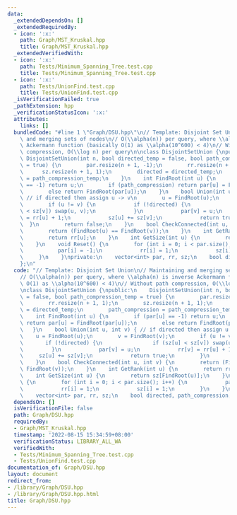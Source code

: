 ```yaml
---
data:
  _extendedDependsOn: []
  _extendedRequiredBy:
  - icon: ':x:'
    path: Graph/MST_Kruskal.hpp
    title: Graph/MST_Kruskal.hpp
  _extendedVerifiedWith:
  - icon: ':x:'
    path: Tests/Minimum_Spanning_Tree.test.cpp
    title: Tests/Minimum_Spanning_Tree.test.cpp
  - icon: ':x:'
    path: Tests/UnionFind.test.cpp
    title: Tests/UnionFind.test.cpp
  _isVerificationFailed: true
  _pathExtension: hpp
  _verificationStatusIcon: ':x:'
  attributes:
    links: []
  bundledCode: "#line 1 \"Graph/DSU.hpp\"\n// Template: Disjoint Set Union\n// Maintaining\
    \ and merging sets of nodes\n// O(\\alpha(n)) per query, where \\alpha(n) is inverse\
    \ Ackermann function (basically O(1) as \\alpha(10^600) < 4)\n// Without path\
    \ compression, O(\\log n) per query\n\nclass DisjointSetUnion {\npublic:\n   \
    \ DisjointSetUnion(int n, bool directed_temp = false, bool path_compression_temp\
    \ = true) {\n        par.resize(n + 1, -1);\n        rr.resize(n + 1, 1);\n  \
    \      sz.resize(n + 1, 1);\n        directed = directed_temp;\n        path_compression\
    \ = path_compression_temp;\n    }\n    int FindRoot(int u) {\n        if (par[u]\
    \ == -1) return u;\n        if (path_compression) return par[u] = FindRoot(par[u]);\n\
    \        else return FindRoot(par[u]);\n    }\n    bool Union(int u, int v) {\
    \ // if directed then assign u -> v\n        u = FindRoot(u);\n        v = FindRoot(v);\n\
    \        if (u != v) {\n            if (!directed) {\n                if (sz[u]\
    \ < sz[v]) swap(u, v);\n            }\n            par[v] = u;\n            rr[v]\
    \ = rr[u] + 1;\n            sz[u] += sz[v];\n            return true;\n      \
    \  }\n        return false;\n    }\n    bool CheckConnected(int u, int v) {\n\
    \        return (FindRoot(u) == FindRoot(v));\n    }\n    int GetRank(int u) {\n\
    \        return rr[u];\n    }\n    int GetSize(int u) {\n        return sz[FindRoot(u)];\n\
    \    }\n    void Reset() {\n        for (int i = 0; i < par.size(); i++) {\n \
    \           par[i] = -1;\n            rr[i] = 1;\n            sz[i] = 1;\n   \
    \     }\n    }\nprivate:\n    vector<int> par, rr, sz;\n    bool directed, path_compression;\n\
    };\n"
  code: "// Template: Disjoint Set Union\n// Maintaining and merging sets of nodes\n\
    // O(\\alpha(n)) per query, where \\alpha(n) is inverse Ackermann function (basically\
    \ O(1) as \\alpha(10^600) < 4)\n// Without path compression, O(\\log n) per query\n\
    \nclass DisjointSetUnion {\npublic:\n    DisjointSetUnion(int n, bool directed_temp\
    \ = false, bool path_compression_temp = true) {\n        par.resize(n + 1, -1);\n\
    \        rr.resize(n + 1, 1);\n        sz.resize(n + 1, 1);\n        directed\
    \ = directed_temp;\n        path_compression = path_compression_temp;\n    }\n\
    \    int FindRoot(int u) {\n        if (par[u] == -1) return u;\n        if (path_compression)\
    \ return par[u] = FindRoot(par[u]);\n        else return FindRoot(par[u]);\n \
    \   }\n    bool Union(int u, int v) { // if directed then assign u -> v\n    \
    \    u = FindRoot(u);\n        v = FindRoot(v);\n        if (u != v) {\n     \
    \       if (!directed) {\n                if (sz[u] < sz[v]) swap(u, v);\n   \
    \         }\n            par[v] = u;\n            rr[v] = rr[u] + 1;\n       \
    \     sz[u] += sz[v];\n            return true;\n        }\n        return false;\n\
    \    }\n    bool CheckConnected(int u, int v) {\n        return (FindRoot(u) ==\
    \ FindRoot(v));\n    }\n    int GetRank(int u) {\n        return rr[u];\n    }\n\
    \    int GetSize(int u) {\n        return sz[FindRoot(u)];\n    }\n    void Reset()\
    \ {\n        for (int i = 0; i < par.size(); i++) {\n            par[i] = -1;\n\
    \            rr[i] = 1;\n            sz[i] = 1;\n        }\n    }\nprivate:\n\
    \    vector<int> par, rr, sz;\n    bool directed, path_compression;\n};\n"
  dependsOn: []
  isVerificationFile: false
  path: Graph/DSU.hpp
  requiredBy:
  - Graph/MST_Kruskal.hpp
  timestamp: '2022-08-15 15:34:59+08:00'
  verificationStatus: LIBRARY_ALL_WA
  verifiedWith:
  - Tests/Minimum_Spanning_Tree.test.cpp
  - Tests/UnionFind.test.cpp
documentation_of: Graph/DSU.hpp
layout: document
redirect_from:
- /library/Graph/DSU.hpp
- /library/Graph/DSU.hpp.html
title: Graph/DSU.hpp
---
```

